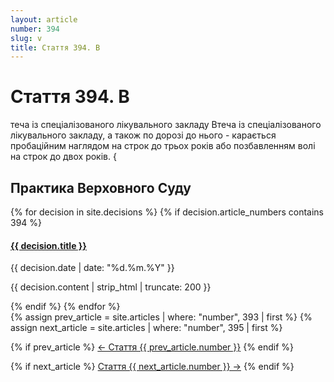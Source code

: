 ```yaml
---
layout: article
number: 394
slug: v
title: Стаття 394. В
---
```


# Стаття 394. В

теча із спеціалізованого лікувального закладу Втеча із спеціалізованого лікувального закладу, а також по дорозі до нього - карається пробаційним наглядом на строк до трьох років або позбавленням волі на строк до двох років. {

## Практика Верховного Суду

<div class="decisions-container">
{% for decision in site.decisions %}
  {% if decision.article_numbers contains 394 %}
    <div class="decision-item">
      <h4><a href="{{ decision.url }}">{{ decision.title }}</a></h4>
      <p class="decision-date">{{ decision.date | date: "%d.%m.%Y" }}</p>
      <p class="decision-excerpt">{{ decision.content | strip_html | truncate: 200 }}</p>
    </div>
  {% endif %}
{% endfor %}
</div>

<div class="article-navigation">
  {% assign prev_article = site.articles | where: "number", 393 | first %}
  {% assign next_article = site.articles | where: "number", 395 | first %}
  
  {% if prev_article %}
    <a href="{{ prev_article.url }}" class="prev-article">← Стаття {{ prev_article.number }}</a>
  {% endif %}
  
  {% if next_article %}
    <a href="{{ next_article.url }}" class="next-article">Стаття {{ next_article.number }} →</a>
  {% endif %}
</div>
